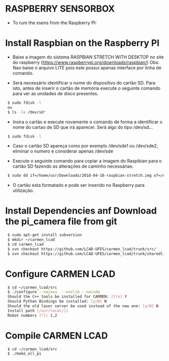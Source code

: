 # RASPBERRY SENSORBOX

 - To rum the xsens from the Raspberry PI:

# Install Raspbian on the Raspberry PI

- Baixe a imagem do sistema RASPBIAN STRETCH WITH DESKTOP no site do raspberry (https://www.raspberrypi.org/downloads/raspbian/)
Obs: Nao baixe o arquivo LITE pois este possui apenas interface por linha de comando.

- Será necessário identificar o nome do dispositivo do cartão SD. Para isto, antes de inserir o cartão de memória execute o seguinte comando para ver as unidades de disco presentes.

```bash
 $ sudo fdisk -l
 ou
 $ ls -la /dev/sd*
```
- Insira o cartão e execute novamente o comando de forma a identificar o nome do cartao de SD que irá aparecer. Será algo do tipo /dev/sd...

```bash
 $ sudo fdisk -l
```

- Caso o cartão SD apareça como por exemplo /dev/sde1 ou /dev/sde2, eliminar o numero e considerar apenas /dev/sde 

- Execute o seguinte comando para copiar a imagem do Raspibian para o cartão SD fazendo as alterações de caminho necessárias.

```bash
 $ sudo dd if=/home/usr/Downloads/2018-04-18-raspbian-stretch.img of=/dev/sd...
```

- O cartão esta formatado e pode ser inserido no Raspberry para utilização.

# Install Dependencies anf Download the pi_camera file from git

```bash
 $ sudo apt-get install subversion
 $ mkdir ~/carmen_lcad
 $ cd carmen_lcad
 $ svn checkout https://github.com/LCAD-UFES/carmen_lcad/trunk/src/
 $ svn checkout https://github.com/LCAD-UFES/carmen_lcad/trunk/sharedlib/libcmt/

```
# Configure CARMEN LCAD

```bash
 $ cd ~/carmen_lcad/src
 $ ./configure --nojava  --nozlib --nocuda
 Should the C++ tools be installed for CARMEN: [Y/n] Y
 Should Python Bindings be installed: [y/N] N
 Should the old laser server be used instead of the new one: [y/N] N
 Install path [/usr/local/]: 
 Robot numbers [*]: 1,2
```

# Compile CARMEN LCAD

```bash
 $ cd ~/carmen_lcad/src
 $ ./make_all_pi
```
